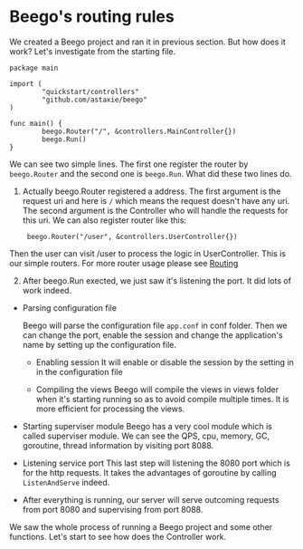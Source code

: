 # Beego's routing rules
We created a Beego project and ran it in previous section. But how does it work? Let's investigate from the starting file.

	package main
	
	import (
	        "quickstart/controllers"
	        "github.com/astaxie/beego"
	)
	
	func main() {
	        beego.Router("/", &controllers.MainController{})
	        beego.Run()
	}
	
We can see two simple lines. The first one register the router by `beego.Router` and the second one is `beego.Run`. What did these two lines do.

1. Actually beego.Router registered a address. The first argument is the request uri and here is `/` which means the request doesn't have any uri. The second argument is the Controller who will handle the requests for this uri. We can also register router like this:

		beego.Router("/user", &controllers.UserController{})	
		
Then the user can visit /user to process the logic in UserController.  This is our simple routers. For more router usage please see [Routing](../mvc/router.md)
	
2. After beego.Run exected, we just saw it's listening the port. It did lots of work indeed.
  - Parsing configuration file
	
    Beego will parse the configuration file `app.conf` in conf folder. Then we can change the port, enable the session and change the application's name by setting up the configuration file.

	- Enabling session
    It will enable or disable the session by the setting in in the configuration file

	- Compiling the views 
    Beego will compile the views in views folder when it's starting running so as to avoid compile multiple times. It is more efficient for processing the views.
	
  - Starting superviser module
    Beego has a very cool module which is called superviser module. We can see the QPS, cpu, memory, GC, goroutine, thread information by visiting port 8088.

  - Listening service port
    This last step will listening the 8080 port which is for the http requests. It takes the advantages of goroutine by calling `ListenAndServe` indeed.
	
  - After everything is running, our server will serve outcoming requests from port 8080 and supervising from port 8088.
	
We saw the whole process of running a Beego project and some other functions. Let's start to see how does the Controller work.
